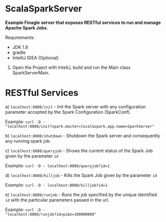 # ScalaSparkServer

<b>Example Finagle server that exposes RESTful services to run and manage Apache Spark Jobs.</b>

Requirements:
- JDK 1.8
- gradle
- IntelliJ IDEA (Optional)

1) Open the Project with IntellJ, build and run the Main class SparkServerMain.

# RESTful Services

a) <code>localhost:8080/init</code> - Init the Spark server with any configuration parameter accepted by the Spark Configuration (SparkConf).

Example: <code>curl -D - "localhost:8080/init?spark.master=local&spark.app.name=SparkServer"</code>

b) <code>localhost:8080/shutdown</code> - Shutdown the Spark server and consequently any running spark job.

c) <code>localhost:8080/queryjob</code> - Shows the current status of the Spark Job given by the parameter <code>id</code>

Example: <code>curl -D - localhost:8080/queryjob?id=1</code>

d) <code>localhost:8080/killjob</code> - Kills the Spark Job given by the parameter <code>id</code>

Example: <code>curl -D - localhost:8080/killjob?id=1</code>

e) <code>localhost:8080/runjob</code> - Runs the job specified by the unique identified <code>id</code> with the particular parameters passed in the url.

Example: <code>curl -D - "localhost:8080/runjob?id=pi&n=100000000"</code>

